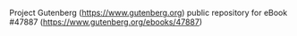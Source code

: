 Project Gutenberg (https://www.gutenberg.org) public repository for eBook #47887 (https://www.gutenberg.org/ebooks/47887)
